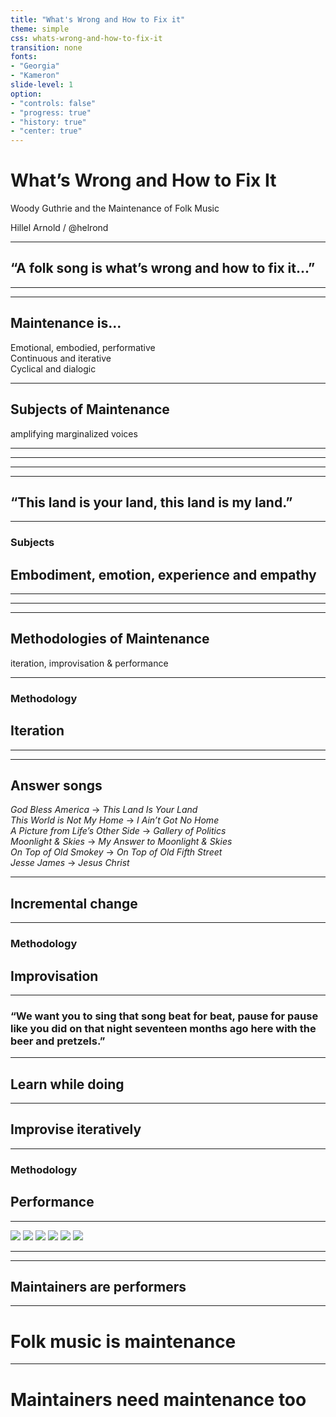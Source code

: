 ```yaml
---
title: "What's Wrong and How to Fix it"
theme: simple
css: whats-wrong-and-how-to-fix-it
transition: none
fonts:
- "Georgia"
- "Kameron"
slide-level: 1
option:
- "controls: false"
- "progress: true"
- "history: true"
- "center: true"
---
```


# What&rsquo;s Wrong and How to Fix It

Woody Guthrie and the Maintenance of Folk Music

Hillel Arnold / @helrond

------

## &ldquo;A folk song is what&rsquo;s wrong and how to fix it...&rdquo;

------

<section data-background="img/Woody-Guthrie.jpg" data-caption="Woody Guthrie. Daily Worker.">
</section>

------

## Maintenance is...

Emotional, embodied, performative  
Continuous and iterative  
Cyclical and dialogic

------

<section class="category">
 <h1>Subjects of Maintenance</h1>
 <p>amplifying marginalized voices</p>
</section>

------

<section data-background="img/migrant-worker.jpg" data-caption="Toward Los Angeles, Calif. March 1937. Dorothea Lange, Library of Congress.">
</section>

------

<section data-background="img/jackhammer.jpg" data-caption="Construction workers, Grand Coulee Dam, Columbia River, Washington. 1936-1946. Library of Congress.">
</section>

------

<section data-background="img/first-person.jpg" data-caption="Children of migratory pea pickers in Brawley camp. California. February 1939. Dorothea Lange, Library of Congress.">
</section>

------

## &ldquo;This land is your land, this land is my land.&rdquo;

------

<section class="subcategory">
  <h3>Subjects</h3>
  <h2>Embodiment, emotion, experience and empathy</h2>
</section>

------

<section data-background="img/bonneville.jpg" data-caption="Bonneville Dam, Multnomah County, OR. Undated. Library of Congress.">
</section>

------

<section data-background="img/coney-island-beach.jpg" data-caption="Coney Island Beach. Weegee, Metropolitan Museum of Art.">
</section>

------

<section class="category">
 <h1>Methodologies of Maintenance</h1>
 <p>iteration, improvisation &amp; performance</p>
</section>

------

<section class="subcategory">
  <h3>Methodology</h3>
  <h1>Iteration</h1>
</section>

------

<section data-background="img/personas.jpg" data-caption="Lester Balog, Woody Guthrie Publications.">
</section>

------

## Answer songs

<em>God Bless America</em> &rarr; <em>This Land Is Your Land</em>  
<em>This World is Not My Home</em> &rarr; <em>I Ain&rsquo;t Got No Home</em>  
<em>A Picture from Life&rsquo;s Other Side</em> &rarr; <em>Gallery of Politics</em>  
<em>Moonlight &amp; Skies</em> &rarr; <em>My Answer to Moonlight &amp; Skies</em>  
<em>On Top of Old Smokey</em> &rarr; <em>On Top of Old Fifth Street</em>  
<em>Jesse James</em> &rarr; <em>Jesus Christ</em>  

------

## Incremental change


------

<section class="subcategory">
  <h3>Methodology</h3>
  <h1>Improvisation</h1>
</section>

------

### &ldquo;We want you to sing that song beat for beat, pause for pause like you did on that night seventeen months ago here with the beer and pretzels.&rdquo;


------

## Learn while doing

------

## Improvise iteratively

------

<section class="subcategory">
  <h3>Methodology</h3>
  <h1>Performance</h1>
</section>

------

<section data-caption="Clockwise from top left: Aliza Greenblatt, Lead Belly, Sonny Terry and Brownie McGhee, The Almanac Singers, Stetson Kennedy, Pete Seeger">
  <img class="headshot" src="img/aliza-greenblatt.jpg" />
  <img class="headshot" src="img/leadbelly.jpg" />
  <img class="headshot" src="img/sonny-and-brownie.jpg" />
  <img class="headshot" src="img/pete-seeger.jpg" />
  <img class="headshot" src="img/stetson-kennedy.jpg" />
  <img class="headshot" src="img/almanacs.jpg" />
</section>

------

<section data-background="img/marjorie.jpg" data-caption="Marjorie Mazia Guthrie. Toronto Star.">
</section>

------

## Maintainers are performers

------

# Folk music is maintenance

------

# Maintainers need maintenance too
